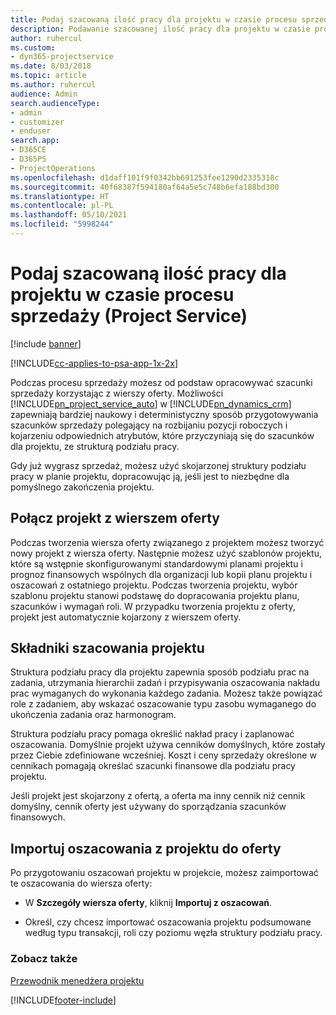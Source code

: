 ```yaml
---
title: Podaj szacowaną ilość pracy dla projektu w czasie procesu sprzedaży
description: Podawanie szacowanej ilość pracy dla projektu w czasie procesu sprzedaży w Project Service
author: ruhercul
ms.custom:
- dyn365-projectservice
ms.date: 8/03/2018
ms.topic: article
ms.author: ruhercul
audience: Admin
search.audienceType:
- admin
- customizer
- enduser
search.app:
- D365CE
- D365PS
- ProjectOperations
ms.openlocfilehash: d1daff101f9f0342bb691253fee1290d2335318c
ms.sourcegitcommit: 40f68387f594180af64a5e5c748b6efa188bd300
ms.translationtype: HT
ms.contentlocale: pl-PL
ms.lasthandoff: 05/10/2021
ms.locfileid: "5998244"
---
```

# <a name="provide-work-estimates-for-a-project-during-the-sales-process-project-service"></a>Podaj szacowaną ilość pracy dla projektu w czasie procesu sprzedaży (Project Service)

[!include [banner](../includes/psa-now-project-operations.md)]

[!INCLUDE[cc-applies-to-psa-app-1x-2x](../includes/cc-applies-to-psa-app-1x-2x.md)]

Podczas procesu sprzedaży możesz od podstaw opracowywać szacunki sprzedaży korzystając z wierszy oferty. Możliwości [!INCLUDE[pn_project_service_auto](../includes/pn-project-service-auto.md)] w [!INCLUDE[pn_dynamics_crm](../includes/pn-dynamics-crm.md)] zapewniają bardziej naukowy i deterministyczny sposób przygotowywania szacunków sprzedaży polegający na rozbijaniu pozycji roboczych i kojarzeniu odpowiednich atrybutów, które przyczyniają się do szacunków dla projektu, ze strukturą podziału pracy.  
  
 Gdy już wygrasz sprzedaż, możesz użyć skojarzonej struktury podziału pracy w planie projektu, dopracowując ją, jeśli jest to niezbędne dla pomyślnego zakończenia projektu.  
  
## <a name="link-a-project-to-a-quote-line"></a>Połącz projekt z wierszem oferty  
 Podczas tworzenia wiersza oferty związanego z projektem możesz tworzyć nowy projekt z wiersza oferty. Następnie możesz użyć szablonów projektu, które są wstępnie skonfigurowanymi standardowymi planami projektu i prognoz finansowych wspólnych dla organizacji lub kopii planu projektu i oszacowań z ostatniego projektu. Podczas tworzenia projektu, wybór szablonu projektu stanowi podstawę do dopracowania projektu planu, szacunków i wymagań roli. W przypadku tworzenia projektu z oferty, projekt jest automatycznie kojarzony z wierszem oferty.  
  
## <a name="project-estimate-components"></a>Składniki szacowania projektu  
 Struktura podziału pracy dla projektu zapewnia sposób podziału prac na zadania, utrzymania hierarchii zadań i przypisywania oszacowania nakładu prac wymaganych do wykonania każdego zadania. Możesz także powiązać role z zadaniem, aby wskazać oszacowanie typu zasobu wymaganego do ukończenia zadania oraz harmonogram.  
  
 Struktura podziału pracy pomaga określić nakład pracy i zaplanować oszacowania. Domyślnie projekt używa cenników domyślnych, które zostały przez Ciebie zdefiniowane wcześniej. Koszt i ceny sprzedaży określone w cennikach pomagają określać szacunki finansowe dla podziału pracy projektu.  
  
 Jeśli projekt jest skojarzony z ofertą, a oferta ma inny cennik niż cennik domyślny, cennik oferty jest używany do sporządzania szacunków finansowych.  
  
## <a name="import-estimates-from-a-project-into-a-quote"></a>Importuj oszacowania z projektu do oferty  
 Po przygotowaniu oszacowań projektu w projekcie, możesz zaimportować te oszacowania do wiersza oferty:  
  
-   W **Szczegóły wiersza oferty**, kliknij **Importuj z oszacowań**. 

-   Określ, czy chcesz importować oszacowania projektu podsumowane według typu transakcji, roli czy poziomu węzła struktury podziału pracy.  
  
### <a name="see-also"></a>Zobacz także  
 [Przewodnik menedżera projektu](../psa/project-manager-guide.md)


[!INCLUDE[footer-include](../includes/footer-banner.md)]